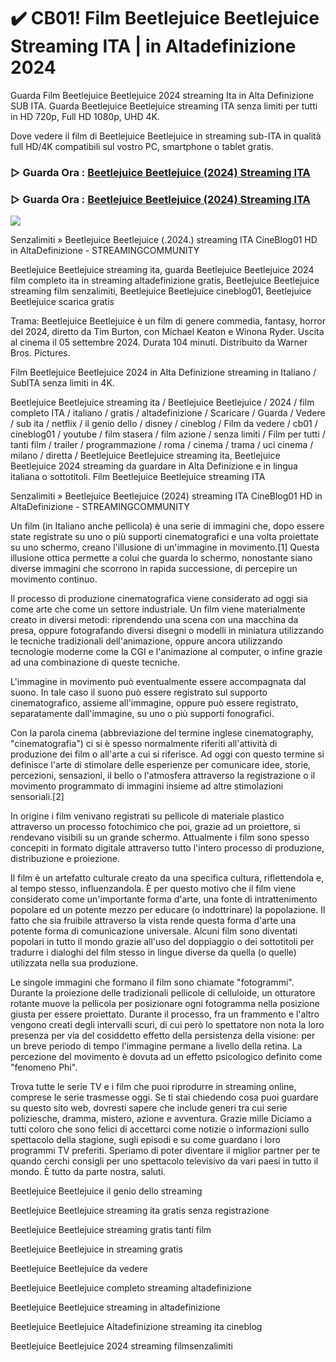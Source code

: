 # ✔️ CB01! Film Beetlejuice Beetlejuice Streaming ITA | in Altadefinizione 2024

Guarda Film Beetlejuice Beetlejuice 2024 streaming Ita in Alta Definizione SUB ITA. Guarda Beetlejuice Beetlejuice streaming ITA senza limiti per tutti in HD 720p, Full HD 1080p, UHD 4K.

Dove vedere il film di Beetlejuice Beetlejuice in streaming sub-ITA in qualità full HD/4K compatibili sul vostro PC, smartphone o tablet gratis.

### ▷ Guarda Ora : [Beetlejuice Beetlejuice (2024) Streaming ITA](https://t.co/ine3RytYiw)

### ▷ Guarda Ora : [Beetlejuice Beetlejuice (2024) Streaming ITA](https://t.co/ine3RytYiw)

<p dir="auto"><a href="https://t.co/ine3RytYiw" title="PLAYHD" rel="nofollow"><img src="https://i.imgur.com/jhNGoEt.gif" style="max-width: 100%;"></a></p>

Senzalimiti » Beetlejuice Beetlejuice (.2024.) streaming ITA CineBlog01 HD in AltaDefinizione - STREAMINGCOMMUNITY

Beetlejuice Beetlejuice streaming ita, guarda Beetlejuice Beetlejuice 2024 film completo ita in streaming altadefinizione gratis, Beetlejuice Beetlejuice streaming film senzalimiti, Beetlejuice Beetlejuice cineblog01, Beetlejuice Beetlejuice scarica gratis

Trama: Beetlejuice Beetlejuice è un film di genere commedia, fantasy, horror del 2024, diretto da Tim Burton, con Michael Keaton e Winona Ryder. Uscita al cinema il 05 settembre 2024. Durata 104 minuti. Distribuito da Warner Bros. Pictures.

Film Beetlejuice Beetlejuice 2024 in Alta Definizione streaming in Italiano / SubITA senza limiti in 4K.

Beetlejuice Beetlejuice streaming ita / Beetlejuice Beetlejuice / 2024 / film completo ITA / italiano / gratis / altadefinizione / Scaricare / Guarda / Vedere / sub ita / netflix / il genio dello / disney / cineblog / Film da vedere / cb01 / cineblog01 / youtube / film stasera / film azione / senza limiti / Film per tutti / tanti film / trailer / programmazione / roma / cinema / trama / uci cinema / milano / diretta / Beetlejuice Beetlejuice streaming ita, Beetlejuice Beetlejuice 2024 streaming da guardare in Alta Definizione e in lingua italiana o sottotitoli. Film Beetlejuice Beetlejuice streaming ITA

Senzalimiti » Beetlejuice Beetlejuice (2024) streaming ITA CineBlog01 HD in AltaDefinizione - STREAMINGCOMMUNITY

Un film (in Italiano anche pellicola) è una serie di immagini che, dopo essere state registrate su uno o più supporti cinematografici e una volta proiettate su uno schermo, creano l'illusione di un'immagine in movimento.[1] Questa illusione ottica permette a colui che guarda lo schermo, nonostante siano diverse immagini che scorrono in rapida successione, di percepire un movimento continuo.

Il processo di produzione cinematografica viene considerato ad oggi sia come arte che come un settore industriale. Un film viene materialmente creato in diversi metodi: riprendendo una scena con una macchina da presa, oppure fotografando diversi disegni o modelli in miniatura utilizzando le tecniche tradizionali dell'animazione, oppure ancora utilizzando tecnologie moderne come la CGI e l'animazione al computer, o infine grazie ad una combinazione di queste tecniche.

L'immagine in movimento può eventualmente essere accompagnata dal suono. In tale caso il suono può essere registrato sul supporto cinematografico, assieme all'immagine, oppure può essere registrato, separatamente dall'immagine, su uno o più supporti fonografici.

Con la parola cinema (abbreviazione del termine inglese cinematography, "cinematografia") ci si è spesso normalmente riferiti all'attività di produzione dei film o all'arte a cui si riferisce. Ad oggi con questo termine si definisce l'arte di stimolare delle esperienze per comunicare idee, storie, percezioni, sensazioni, il bello o l'atmosfera attraverso la registrazione o il movimento programmato di immagini insieme ad altre stimolazioni sensoriali.[2]

In origine i film venivano registrati su pellicole di materiale plastico attraverso un processo fotochimico che poi, grazie ad un proiettore, si rendevano visibili su un grande schermo. Attualmente i film sono spesso concepiti in formato digitale attraverso tutto l'intero processo di produzione, distribuzione e proiezione.

Il film è un artefatto culturale creato da una specifica cultura, riflettendola e, al tempo stesso, influenzandola. È per questo motivo che il film viene considerato come un'importante forma d'arte, una fonte di intrattenimento popolare ed un potente mezzo per educare (o indottrinare) la popolazione. Il fatto che sia fruibile attraverso la vista rende questa forma d'arte una potente forma di comunicazione universale. Alcuni film sono diventati popolari in tutto il mondo grazie all'uso del doppiaggio o dei sottotitoli per tradurre i dialoghi del film stesso in lingue diverse da quella (o quelle) utilizzata nella sua produzione.

Le singole immagini che formano il film sono chiamate "fotogrammi". Durante la proiezione delle tradizionali pellicole di celluloide, un otturatore rotante muove la pellicola per posizionare ogni fotogramma nella posizione giusta per essere proiettato. Durante il processo, fra un frammento e l'altro vengono creati degli intervalli scuri, di cui però lo spettatore non nota la loro presenza per via del cosiddetto effetto della persistenza della visione: per un breve periodo di tempo l'immagine permane a livello della retina. La percezione del movimento è dovuta ad un effetto psicologico definito come "fenomeno Phi".

Trova tutte le serie TV e i film che puoi riprodurre in streaming online, comprese le serie trasmesse oggi. Se ti stai chiedendo cosa puoi guardare su questo sito web, dovresti sapere che include generi tra cui serie poliziesche, dramma, mistero, azione e avventura. Grazie mille Diciamo a tutti coloro che sono felici di accettarci come notizie o informazioni sullo spettacolo della stagione, sugli episodi e su come guardano i loro programmi TV preferiti. Speriamo di poter diventare il miglior partner per te quando cerchi consigli per uno spettacolo televisivo da vari paesi in tutto il mondo. È tutto da parte nostra, saluti. 

Beetlejuice Beetlejuice il genio dello streaming

Beetlejuice Beetlejuice streaming ita gratis senza registrazione

Beetlejuice Beetlejuice streaming gratis tanti film

Beetlejuice Beetlejuice in streaming gratis

Beetlejuice Beetlejuice da vedere

Beetlejuice Beetlejuice completo streaming altadefinizione

Beetlejuice Beetlejuice streaming in altadefinizione

Beetlejuice Beetlejuice Altadefinizione streaming ita cineblog

Beetlejuice Beetlejuice 2024 streaming filmsenzalimiti
